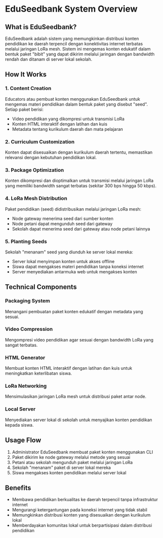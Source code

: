 # EduSeedbank System Overview

## What is EduSeedbank?

EduSeedbank adalah sistem yang memungkinkan distribusi konten pendidikan ke daerah terpencil dengan konektivitas internet terbatas melalui jaringan LoRa mesh. Sistem ini mengemas konten edukatif dalam bentuk paket "bibit" yang dapat dikirim melalui jaringan dengan bandwidth rendah dan ditanam di server lokal sekolah.

## How It Works

### 1. Content Creation
Educators atau pembuat konten menggunakan EduSeedbank untuk mengemas materi pendidikan dalam bentuk paket yang disebut "seed". Setiap paket berisi:
- Video pendidikan yang dikompresi untuk transmisi LoRa
- Konten HTML interaktif dengan latihan dan kuis
- Metadata tentang kurikulum daerah dan mata pelajaran

### 2. Curriculum Customization
Konten dapat disesuaikan dengan kurikulum daerah tertentu, memastikan relevansi dengan kebutuhan pendidikan lokal.

### 3. Package Optimization
Konten dikompresi dan dioptimalkan untuk transmisi melalui jaringan LoRa yang memiliki bandwidth sangat terbatas (sekitar 300 bps hingga 50 kbps).

### 4. LoRa Mesh Distribution
Paket pendidikan (seed) didistribusikan melalui jaringan LoRa mesh:
- Node gateway menerima seed dari sumber konten
- Node petani dapat mengunduh seed dari gateway
- Sekolah dapat menerima seed dari gateway atau node petani lainnya

### 5. Planting Seeds
Sekolah "menanam" seed yang diunduh ke server lokal mereka:
- Server lokal menyimpan konten untuk akses offline
- Siswa dapat mengakses materi pendidikan tanpa koneksi internet
- Server menyediakan antarmuka web untuk mengakses konten

## Technical Components

### Packaging System
Menangani pembuatan paket konten edukatif dengan metadata yang sesuai.

### Video Compression
Mengompresi video pendidikan agar sesuai dengan bandwidth LoRa yang sangat terbatas.

### HTML Generator
Membuat konten HTML interaktif dengan latihan dan kuis untuk meningkatkan keterlibatan siswa.

### LoRa Networking
Mensimulasikan jaringan LoRa mesh untuk distribusi paket antar node.

### Local Server
Menyediakan server lokal di sekolah untuk menyajikan konten pendidikan kepada siswa.

## Usage Flow

1. Administrator EduSeedbank membuat paket konten menggunakan CLI
2. Paket dikirim ke node gateway melalui metode yang sesuai
3. Petani atau sekolah mengunduh paket melalui jaringan LoRa
4. Sekolah "menanam" paket di server lokal mereka
5. Siswa mengakses konten pendidikan melalui server lokal

## Benefits

- Membawa pendidikan berkualitas ke daerah terpencil tanpa infrastruktur internet
- Mengurangi ketergantungan pada koneksi internet yang tidak stabil
- Memungkinkan distribusi konten yang disesuaikan dengan kurikulum lokal
- Memberdayakan komunitas lokal untuk berpartisipasi dalam distribusi pendidikan